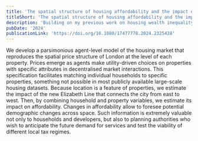 ```yaml
---
title: 'The spatial structure of housing affordability and the impact of public infrastructure'
titleShort: 'The spatial structure of housing affordability and the impact of public infrastructure'
description: 'Building on my previous work on housing wealth inequality, I generalise my model to allow for property-specific characteristics. The aim of this paper is to endogenously produce the spatial price structure of London (from economic micro-level behaviour) to enable the impact of public infrastructure on housing affordability. The subtlety in this work is that housing affordability requires both matched data between properties and household characteristics, something unavailable in official statistical datasets, and that usually requires statistical matching techniques that ignore economic behaviours and incentives.'
pubDate: '2024'
publicationLink: 'https://doi.org/10.1080/17477778.2024.2325428'
---
```


We develop a parsimonious agent-level model of the housing market that reproduces the spatial price structure of London at the level of each property. Prices emerge as agents make utility-driven choices on properties with specific attributes in decentralised market interactions. This specification facilitates matching individual households to specific properties, something not possible in most publicly available large-scale housing datasets. Because location is a feature of properties, we estimate the impact of the new Elizabeth Line that connects the city from east to west. Then, by combining household and property variables, we estimate its impact on affordability. Changes in affordability allow to foresee potential demographic changes across space. Such information is extremely valuable not only to households and developers, but also to planning authorities who wish to anticipate the future demand for services and test the viability of different local tax regimes.